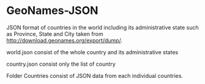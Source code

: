 # GeoNames-JSON

JSON format of countries in the world including its administrative state such as Province, State and City taken from http://download.geonames.org/export/dump/.

world.json consist of the whole country and its administrative states

country.json consist only the list of country

Folder Countries consist of JSON data from each individual countries.

